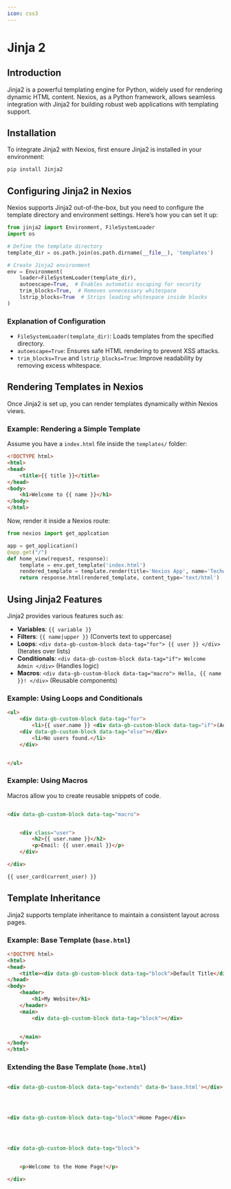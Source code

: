 ```yaml
---
icon: css3
---
```


# Jinja 2

## Introduction

Jinja2 is a powerful templating engine for Python, widely used for rendering dynamic HTML content. Nexios, as a Python framework, allows seamless integration with Jinja2 for building robust web applications with templating support.

## Installation

To integrate Jinja2 with Nexios, first ensure Jinja2 is installed in your environment:

```bash
pip install Jinja2
```

## Configuring Jinja2 in Nexios

Nexios supports Jinja2 out-of-the-box, but you need to configure the template directory and environment settings. Here’s how you can set it up:

```python
from jinja2 import Environment, FileSystemLoader
import os

# Define the template directory
template_dir = os.path.join(os.path.dirname(__file__), 'templates')

# Create Jinja2 environment
env = Environment(
    loader=FileSystemLoader(template_dir),
    autoescape=True,  # Enables automatic escaping for security
    trim_blocks=True,  # Removes unnecessary whitespace
    lstrip_blocks=True  # Strips leading whitespace inside blocks
)
```

### Explanation of Configuration

* `FileSystemLoader(template_dir)`: Loads templates from the specified directory.
* `autoescape=True`: Ensures safe HTML rendering to prevent XSS attacks.
* `trim_blocks=True` and `lstrip_blocks=True`: Improve readability by removing excess whitespace.

## Rendering Templates in Nexios

Once Jinja2 is set up, you can render templates dynamically within Nexios views.

### Example: Rendering a Simple Template

Assume you have a `index.html` file inside the `templates/` folder:

```html
<!DOCTYPE html>
<html>
<head>
    <title>{{ title }}</title>
</head>
<body>
    <h1>Welcome to {{ name }}</h1>
</body>
</html>
```

Now, render it inside a Nexios route:

```python
from nexios import get_applcation

app = get_application()
@app.get("/")
def home_view(request, response):
    template = env.get_template('index.html')
    rendered_template = template.render(title='Nexios App', name='Techwithdunamix')
    return response.html(rendered_template, content_type='text/html')
```

## Using Jinja2 Features

Jinja2 provides various features such as:

* **Variables**: `{{ variable }}`
* **Filters**: `{{ name|upper }}` (Converts text to uppercase)
* **Loops**: `<div data-gb-custom-block data-tag="for"> {{ user }} </div>` (Iterates over lists)
* **Conditionals**: `<div data-gb-custom-block data-tag="if"> Welcome Admin </div>` (Handles logic)
* **Macros**: `<div data-gb-custom-block data-tag="macro"> Hello, {{ name }}! </div>` (Reusable components)

### Example: Using Loops and Conditionals

```html
<ul>
    <div data-gb-custom-block data-tag="for">
        <li>{{ user.name }} <div data-gb-custom-block data-tag="if">(Admin)</div></li>
    <div data-gb-custom-block data-tag="else"></div>
        <li>No users found.</li>
    </div>


</ul>
```

### Example: Using Macros

Macros allow you to create reusable snippets of code.

```html

<div data-gb-custom-block data-tag="macro">


    <div class="user">
        <h2>{{ user.name }}</h2>
        <p>Email: {{ user.email }}</p>
    </div>

</div>

{{ user_card(current_user) }}
```

## Template Inheritance

Jinja2 supports template inheritance to maintain a consistent layout across pages.

### Example: Base Template (`base.html`)

```html
<!DOCTYPE html>
<html>
<head>
    <title><div data-gb-custom-block data-tag="block">Default Title</div></title>
</head>
<body>
    <header>
        <h1>My Website</h1>
    </header>
    <main>
        <div data-gb-custom-block data-tag="block"></div>


    </main>
</body>
</html>
```

### Extending the Base Template (`home.html`)

```html

<div data-gb-custom-block data-tag="extends" data-0='base.html'></div>




<div data-gb-custom-block data-tag="block">Home Page</div>




<div data-gb-custom-block data-tag="block">


    <p>Welcome to the Home Page!</p>

</div>
```
